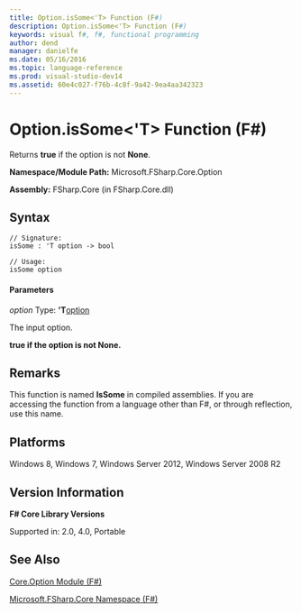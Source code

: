 ```yaml
---
title: Option.isSome<'T> Function (F#)
description: Option.isSome<'T> Function (F#)
keywords: visual f#, f#, functional programming
author: dend
manager: danielfe
ms.date: 05/16/2016
ms.topic: language-reference
ms.prod: visual-studio-dev14
ms.assetid: 60e4c027-f76b-4c8f-9a42-9ea4aa342323 
---
```


# Option.isSome<'T> Function (F#)

Returns **true** if the option is not **None**.

**Namespace/Module Path:** Microsoft.FSharp.Core.Option

**Assembly:** FSharp.Core (in FSharp.Core.dll)


## Syntax

```
// Signature:
isSome : 'T option -> bool

// Usage:
isSome option
```

#### Parameters
*option*
Type: **'T**[option](https://msdn.microsoft.com/library/b08add48-34bf-4410-80a1-ef6a8daddc58)


The input option.



**true if the option is not None.**
## Remarks
This function is named **IsSome** in compiled assemblies. If you are accessing the function from a language other than F#, or through reflection, use this name.


## Platforms
Windows 8, Windows 7, Windows Server 2012, Windows Server 2008 R2


## Version Information
**F# Core Library Versions**

Supported in: 2.0, 4.0, Portable




## See Also
[Core.Option Module &#40;F&#35;&#41;](Core.Option-Module-%5BFSharp%5D.md)

[Microsoft.FSharp.Core Namespace &#40;F&#35;&#41;](Microsoft.FSharp.Core-Namespace-%5BFSharp%5D.md)

